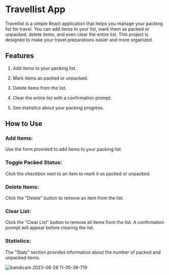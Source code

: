 # Travellist App
Travellist is a simple React application that helps you manage your packing list for travel. You can add items to your list, mark them as packed or unpacked, delete items, and even clear the entire list. This project is designed to make your travel preparations easier and more organized.

## Features
1) Add items to your packing list.

2) Mark items as packed or unpacked.

3) Delete items from the list.

4) Clear the entire list with a confirmation prompt.

5) See statistics about your packing progress.

## How to Use
### Add Items:
Use the form provided to add items to your packing list.
### Toggle Packed Status:
Click the checkbox next to an item to mark it as packed or unpacked.
### Delete Items:
Click the "Delete" button to remove an item from the list.
### Clear List:
Click the "Clear List" button to remove all items from the list. A confirmation prompt will appear before clearing the list.
### Statistics: 
The "Stats" section provides information about the number of packed and unpacked items.



![bandicam 2023-08-28 11-35-38-719](https://github.com/Maria-rashid26/Travel-List/assets/130628510/9b79ae79-c103-4c72-895a-d22a980a2e87)
